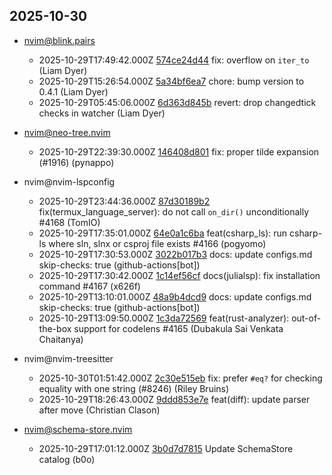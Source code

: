 ## 2025-10-30

* nvim@blink.pairs
  - 2025-10-29T17:49:42.000Z [574ce24d44](https://github.com/Saghen/blink.pairs/commit/574ce24d44526a76e0b76e921a92c6737a6b3954) fix: overflow on `iter_to` (Liam Dyer)
  - 2025-10-29T15:26:54.000Z [5a34bf6ea7](https://github.com/Saghen/blink.pairs/commit/5a34bf6ea72340a70083548e186d745ac4882899) chore: bump version to 0.4.1 (Liam Dyer)
  - 2025-10-29T05:45:06.000Z [6d363d845b](https://github.com/Saghen/blink.pairs/commit/6d363d845bafff26e9b48047b6e1ddb05888e1e7) revert: drop changedtick checks in watcher (Liam Dyer)

* nvim@neo-tree.nvim
  - 2025-10-29T22:39:30.000Z [146408d801](https://github.com/nvim-neo-tree/neo-tree.nvim/commit/146408d801da2e9d917ca275f86b788fe612df85) fix: proper tilde expansion (#1916) (pynappo)

* nvim@nvim-lspconfig
  - 2025-10-29T23:44:36.000Z [87d30189b2](https://github.com/neovim/nvim-lspconfig/commit/87d30189b24caa496b54affd65594a309ac6d929) fix(termux_language_server): do not call `on_dir()` unconditionally #4168 (TomIO)
  - 2025-10-29T17:35:01.000Z [64e0a1c6ba](https://github.com/neovim/nvim-lspconfig/commit/64e0a1c6ba39417ee81a893ebbb4f8e4a949445c) feat(csharp_ls): run csharp-ls where sln, slnx or csproj file exists #4166 (pogyomo)
  - 2025-10-29T17:30:53.000Z [3022b017b3](https://github.com/neovim/nvim-lspconfig/commit/3022b017b30f8afa88de8faf63f3a4e7292da327) docs: update configs.md skip-checks: true (github-actions[bot])
  - 2025-10-29T17:30:42.000Z [1c14ef56cf](https://github.com/neovim/nvim-lspconfig/commit/1c14ef56cfe5048e4c29088c08be733a89b9a96c) docs(julialsp): fix installation command #4167 (x626f)
  - 2025-10-29T13:10:01.000Z [48a9b4dcd9](https://github.com/neovim/nvim-lspconfig/commit/48a9b4dcd9a3611edddd51972d8abb1a289c7724) docs: update configs.md skip-checks: true (github-actions[bot])
  - 2025-10-29T13:09:50.000Z [1c3da72569](https://github.com/neovim/nvim-lspconfig/commit/1c3da72569cca0d372c2a344a83f6272a493f2cb)  feat(rust-analyzer): out-of-the-box support for codelens #4165 (Dubakula Sai Venkata Chaitanya)

* nvim@nvim-treesitter
  - 2025-10-30T01:51:42.000Z [2c30e515eb](https://github.com/nvim-treesitter/nvim-treesitter/commit/2c30e515ebe79037ab8d15f7e59c0e2690f50626) fix: prefer `#eq?` for checking equality with one string (#8246) (Riley Bruins)
  - 2025-10-29T18:26:43.000Z [9ddd853e7e](https://github.com/nvim-treesitter/nvim-treesitter/commit/9ddd853e7e2ca1aa5dae23da1d8851b4c2319856) feat(diff): update parser after move (Christian Clason)

* nvim@schema-store.nvim
  - 2025-10-29T17:01:12.000Z [3b0d7d7815](https://github.com/b0o/SchemaStore.nvim/commit/3b0d7d781589ce98ce577202d25d07741ffcf479) Update SchemaStore catalog (b0o)